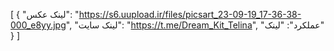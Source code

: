 [
  {
    "لینک عکس": "https://s6.uupload.ir/files/picsart_23-09-19_17-36-38-000_e8yy.jpg",
    "لینک سایت": "https://t.me/Dream_Kit_Telina",
    "عملکرد": "لینک"
  }
]